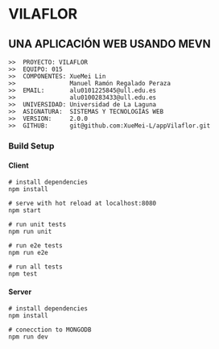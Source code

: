 # VILAFLOR
## UNA APLICACIÓN WEB USANDO MEVN

```
>>  PROYECTO: VILAFLOR
>>  EQUIPO: 015
>>  COMPONENTES: XueMei Lin
>>               Manuel Ramón Regalado Peraza
>>  EMAIL:       alu0101225845@ull.edu.es
>>               alu0100283433@ull.edu.es
>>  UNIVERSIDAD: Universidad de La Laguna
>>  ASIGNATURA:  SISTEMAS Y TECNOLOGÍAS WEB
>>  VERSION:     2.0.0
>>  GITHUB:      git@github.com:XueMei-L/appVilaflor.git
```

### Build Setup

#### Client
```
# install dependencies
npm install

# serve with hot reload at localhost:8080
npm start

# run unit tests
npm run unit

# run e2e tests
npm run e2e

# run all tests
npm test

```
#### Server
```
# install dependencies
npm install

# conecction to MONGODB
npm run dev
```